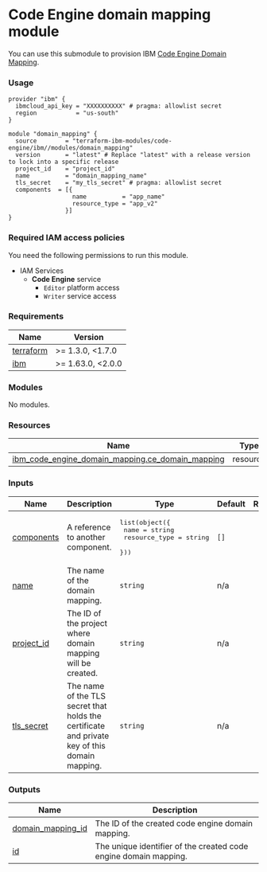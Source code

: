 # Code Engine domain mapping module

You can use this submodule to provision IBM [Code Engine Domain Mapping](https://cloud.ibm.com/docs/codeengine?topic=codeengine-getting-started).


### Usage
```hcl
provider "ibm" {
  ibmcloud_api_key = "XXXXXXXXXX" # pragma: allowlist secret
  region           = "us-south"
}

module "domain_mapping" {
  source        = "terraform-ibm-modules/code-engine/ibm//modules/domain_mapping"
  version       = "latest" # Replace "latest" with a release version to lock into a specific release
  project_id    = "project_id"
  name          = "domain_mapping_name"
  tls_secret    = "my_tls_secret" # pragma: allowlist secret
  components  = [{
                  name          = "app_name"
                  resource_type = "app_v2"
                }]
}
```

### Required IAM access policies

You need the following permissions to run this module.

- IAM Services
    - **Code Engine** service
        - `Editor` platform access
        - `Writer` service access

<!-- BEGINNING OF PRE-COMMIT-TERRAFORM DOCS HOOK -->
### Requirements

| Name | Version |
|------|---------|
| <a name="requirement_terraform"></a> [terraform](#requirement\_terraform) | >= 1.3.0, <1.7.0 |
| <a name="requirement_ibm"></a> [ibm](#requirement\_ibm) | >= 1.63.0, <2.0.0 |

### Modules

No modules.

### Resources

| Name | Type |
|------|------|
| [ibm_code_engine_domain_mapping.ce_domain_mapping](https://registry.terraform.io/providers/ibm-cloud/ibm/latest/docs/resources/code_engine_domain_mapping) | resource |

### Inputs

| Name | Description | Type | Default | Required |
|------|-------------|------|---------|:--------:|
| <a name="input_components"></a> [components](#input\_components) | A reference to another component. | <pre>list(object({<br>    name          = string<br>    resource_type = string<br>  }))</pre> | `[]` | no |
| <a name="input_name"></a> [name](#input\_name) | The name of the domain mapping. | `string` | n/a | yes |
| <a name="input_project_id"></a> [project\_id](#input\_project\_id) | The ID of the project where domain mapping will be created. | `string` | n/a | yes |
| <a name="input_tls_secret"></a> [tls\_secret](#input\_tls\_secret) | The name of the TLS secret that holds the certificate and private key of this domain mapping. | `string` | n/a | yes |

### Outputs

| Name | Description |
|------|-------------|
| <a name="output_domain_mapping_id"></a> [domain\_mapping\_id](#output\_domain\_mapping\_id) | The ID of the created code engine domain mapping. |
| <a name="output_id"></a> [id](#output\_id) | The unique identifier of the created code engine domain mapping. |
<!-- END OF PRE-COMMIT-TERRAFORM DOCS HOOK -->
